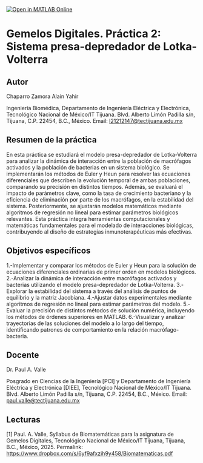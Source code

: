 [![Open in MATLAB Online](https://www.mathworks.com/images/responsive/global/open-in-matlab-online.svg)](https://matlab.mathworks.com/open/github/v1?repo=ChaparroAlain/Gemelos-Digitales-Practica-2-Lotka-Volterra-Chaparro21212147&project=https://drive.mathworks.com/sharing/9097bcf3-992c-4509-8d02-6fa5f79670bc)

# Gemelos Digitales. Práctica 2: Sistema presa-depredador de Lotka-Volterra

## Autor
Chaparro Zamora Alain Yahir

Ingeniería Biomédica, Departamento de Ingeniería Eléctrica y Electrónica, Tecnológico Nacional de México/IT Tijuana. Blvd. Alberto Limón Padilla s/n, Tijuana, C.P. 22454, B.C., México. Email: l21212147@tectijuana.edu.mx

## Resumen de la práctica
En esta práctica se estudiará el modelo presa-depredador de Lotka-Volterra para analizar la dinámica de interacción entre la población de macrófagos activados y la población de bacterias en un sistema biológico. Se implementarán los métodos de Euler y Heun para resolver las ecuaciones diferenciales que describen la evolución temporal de ambas poblaciones, comparando su precisión en distintos tiempos. Además, se evaluará el impacto de parámetros clave, como la tasa de crecimiento bacteriano y la eficiencia de eliminación por parte de los macrófagos, en la estabilidad del sistema. Posteriormente, se ajustarán modelos matemáticos mediante algoritmos de regresión no lineal para estimar parámetros biológicos relevantes.  Esta práctica integra herramientas computacionales y matemáticas fundamentales para el modelado de interacciones biológicas, contribuyendo al diseño de estrategias inmunoterapéuticas más efectivas.

## Objetivos específicos
1.-Implementar y comparar los métodos de Euler y Heun para la solución de ecuaciones diferenciales ordinarias de primer orden en modelos biológicos.
2.-Analizar la dinámica de interacción entre macrófagos activados y bacterias utilizando el modelo presa-depredador de Lotka-Volterra.
3.-Explorar la estabilidad del sistema a través del análisis de puntos de equilibrio y la matriz Jacobiana.
4.-Ajustar datos experimentales mediante algoritmos de regresión no lineal para estimar parámetros del modelo.
5.-Evaluar la precisión de distintos métodos de solución numérica, incluyendo los métodos de órdenes superiores en MATLAB.
6.-Visualizar y analizar trayectorias de las soluciones del modelo a lo largo del tiempo, identificando patrones de comportamiento en la relación macrófago-bacteria.

## Docente
Dr. Paul A. Valle

Posgrado en Ciencias de la Ingeniería [PCI] y Departamento de Ingeniería Eléctrica y Electrónica [DIEE], Tecnológico Nacional de México/IT Tijuana. Blvd. Alberto Limón Padilla s/n, Tijuana, C.P. 22454, B.C., México. Email: paul.valle@tectijuana.edu.mx

## Lecturas
[1] Paul. A. Valle, Syllabus de Biomatemáticas para la asignatura de Gemelos Digitales, Tecnológico Nacional de México/IT Tijuana, Tijuana, B.C., México, 2025. Permalink: https://www.dropbox.com/s/6yf9afxzih9y458/Biomatematicas.pdf


